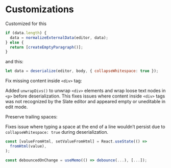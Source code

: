 # Customizations

Customized for this

```js
if (data.length) {
  data = normalizeExternalData(editor, data);
} else {
  return [createEmptyParagraph()];
}
```

and this:

```js
let data = deserialize(editor, body, { collapseWhitespace: true });
```

Fix missing content inside `<div>` tag:

Added `unwrapDivs()` to unwrap `<div>` elements and wrap loose text nodes in `<p>` before deserialization. This fixes issues where content inside `<div>` tags was not recognized by the Slate editor and appeared empty or uneditable in edit mode.

Preserve trailing spaces:

Fixes issue where typing a space at the end of a line wouldn’t persist due to `collapseWhitespace: true` during deserialization.

```js
const [valueFromHtml, setValueFromHtml] = React.useState(() =>
  fromHtml(value),
);

const debouncedOnChange = useMemo(() => debounce(...), [...]);
```
